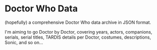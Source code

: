 Doctor Who Data
=========

(hopefully) a comprehensive Doctor Who data archive in JSON format.

I'm aiming to go Doctor by Doctor, covering years, actors, companions, serials, serial titles, TARDIS details per Doctor, costumes, descriptions, Sonic, and so on...
